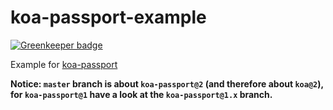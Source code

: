 # koa-passport-example

[![Greenkeeper badge](https://badges.greenkeeper.io/mapmeld/koa-passport-example.svg)](https://greenkeeper.io/)

Example for [koa-passport](https://github.com/rkusa/koa-passport)

**Notice: `master` branch is about `koa-passport@2` (and therefore about `koa@2`), for `koa-passport@1` have a look at the `koa-passport@1.x` branch.**

